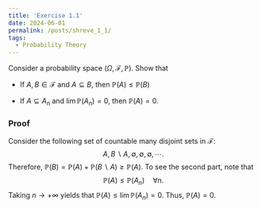 ```yaml
---
title: 'Exercise 1.1'
date: 2024-06-01
permalink: /posts/shreve_1_1/
tags:
  - Probability Theory
---
```


Consider a probability space $(\Omega,\mathcal{F},\mathbb{P})$. Show
that

-   If $A,B \in \mathcal{F}$ and $A\subseteq B$, then
    $\mathbb{P}(A)\leq \mathbb{P}(B)$

-   If $A\subseteq A_n$ and $\lim \mathbb{P}(A_n)=0$, then
    $\mathbb{P}(A)=0$.

### Proof 

Consider the following set of countable many disjoint sets in
$\mathcal{F}$:
$$A, B\backslash A, \emptyset, \emptyset, \emptyset,\cdots.$$ Therefore,
$\mathbb{P}(B) = \mathbb{P}(A)+\mathbb{P}(B\backslash A) \geq \mathbb{P}(A)$.
To see the second part, note that
$$\mathbb{P}(A) \leq \mathbb{P}(A_n) \quad \forall n.$$ Taking
$n\to +\infty$ yields that $\mathbb{P}(A) \leq  \lim \mathbb{P}(A_n)=0$.
Thus, $\mathbb{P}(A)=0$.
